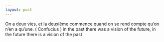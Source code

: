 ```yaml
---
layout: post
---
```

On a deux vies, et la deuxième commence quand on se rend compte qu’on n’en a qu’une. ( Confucius )
in the past there was a vision of the future, in the future there is a vision of the past﻿


